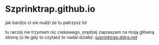 # Szprinktrap.github.io
jak bardzo ci sie nudzi że tu patrzysz lol

tu raczej nie trzymam nic ciekawego, prędzej zapraszam na moją główną stronę (o ile gdy to czytasz to nadal działa):
[szprinktrap.ddns.net](https://szprinktrap.ddns.net)
